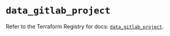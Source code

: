 # `data_gitlab_project`

Refer to the Terraform Registry for docs: [`data_gitlab_project`](https://registry.terraform.io/providers/gitlabhq/gitlab/16.7.0/docs/data-sources/project).
